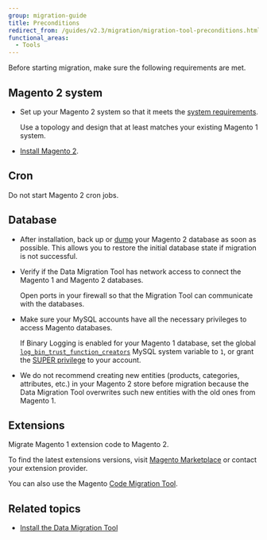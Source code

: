 ```yaml
---
group: migration-guide
title: Preconditions
redirect_from: /guides/v2.3/migration/migration-tool-preconditions.html
functional_areas:
  - Tools
---
```


Before starting migration, make sure the following requirements are met.

## Magento 2 system

* Set up your Magento 2 system so that it meets the [system requirements]({{page.baseurl}}/install-gde/system-requirements.html).

  Use a topology and design that at least matches your existing Magento 1 system.

* [Install Magento 2]({{page.baseurl}}/install/getting-started.html).

## Cron

Do not start Magento 2 cron jobs.

## Database

* After installation, back up or [dump](https://dev.mysql.com/doc/refman/5.1/en/mysqldump.html) your Magento 2 database as soon as possible. This allows you to restore the initial database state if migration is not successful.

* Verify if the Data Migration Tool has network access to connect the Magento 1 and Magento 2 databases.

  Open ports in your firewall so that the Migration Tool can communicate with the databases.

* Make sure your MySQL accounts have all the necessary privileges to access Magento databases.

  If Binary Logging is enabled for your Magento 1 database, set the global [`log_bin_trust_function_creators`](https://dev.mysql.com/doc/refman/5.7/en/server-system-variables.html#sysvar_log_bin_trust_function_creators) MySQL system variable to `1`, or grant the [SUPER privilege](https://dev.mysql.com/doc/refman/5.7/en/privileges-provided.html#priv_super) to your account.

* We do not recommend creating new entities (products, categories, attributes, etc.) in your Magento 2 store before migration because the Data Migration Tool overwrites such new entities with the old ones from Magento 1.

## Extensions

Migrate Magento 1 extension code to Magento 2.

To find the latest extensions versions, visit [Magento Marketplace](https://marketplace.magento.com/) or contact your extension provider.

You can also use the Magento [Code Migration Tool](https://github.com/magento/code-migration/blob/develop/README.md).

## Related topics

* [Install the Data Migration Tool]({{page.baseurl}}/migration/tool/install.html)

